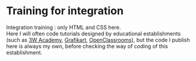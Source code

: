 # Training for integration
Integration training : only HTML and CSS here.  
Here I will often code tutorials designed by educational establishments (such as [3W Academy](https://3wa.fr/), [Grafikart](https://www.grafikart.fr/), [OpenClassrooms](https://openclassrooms.com/)), but the code I publish here is always my own, before checking the way of coding of this establishment.

